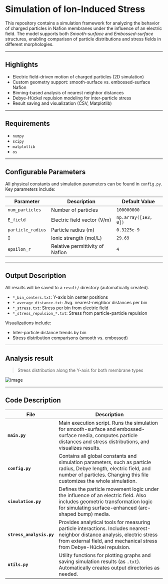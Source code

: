 # Simulation of Ion-Induced Stress

This repository contains a simulation framework for analyzing the behavior of charged particles in Nafion membranes under the influence of an electric field. The model supports both *Smooth-surface* and *Embossed-surface* structures, enabling comparison of particle distributions and stress fields in different morphologies.

---

## Highlights

- Electric field-driven motion of charged particles (2D simulation)
- Custom geometry support: smooth-surface vs. embossed-surface Nafion
- Binning-based analysis of nearest neighbor distances
- Debye-Hückel repulsion modeling for inter-particle stress
- Result saving and visualization (CSV, Matplotlib)

---

## Requirements

- `numpy`
- `scipy`
- `matplotlib`
- `os`

---

## Configurable Parameters

All physical constants and simulation parameters can be found in `config.py`. Key parameters include:

| Parameter        | Description                         | Default Value           |
|------------------|-------------------------------------|--------------------------|
| `num_particles`  | Number of particles                 | `100000000`            |
| `E_field`        | Electric field vector (V/m)         | `np.array([1e3, 0])`     |
| `particle_radius`| Particle radius (m)                 | `0.3225e-9`              |
| `I`              | Ionic strength (mol/L)              | `29.69`                  |
| `epsilon_r`      | Relative permittivity of Nafion     | `4`                      |

---

## Output Description

All results will be saved to a `result/` directory (automatically created).

- `*_bin_centers.txt`: Y-axis bin center positions
- `*_average_distance.txt`: Avg. nearest-neighbor distances per bin
- `*_stress.txt`: Stress per bin from electric field
- `*_stress_repulsion_*.txt`: Stress from particle-particle repulsion

Visualizations include:
- Inter-particle distance trends by bin
- Stress distribution comparisons (smooth vs. embossed)

---

## Analysis result

> Stress distribution along the Y-axis for both membrane types

![image](https://github.com/user-attachments/assets/a640846d-64a8-439f-844f-847252524e1c)

---

## Code Description

| File                | Description |
|---------------------|-------------|
| **`main.py`**       | Main execution script. Runs the simulation for smooth-surface and embossed-surface media, computes particle distances and stress distributions, and visualizes results. |
| **`config.py`**     | Contains all global constants and simulation parameters, such as particle radius, Debye length, electric field, and number of particles. Changing this file customizes the whole simulation. |
| **`simulation.py`** | Defines the particle movement logic under the influence of an electric field. Also includes geometric transformation logic for simulating surface-enhanced (arc-shaped bump) media. |
| **`stress_analysis.py`** | Provides analytical tools for measuring particle interactions. Includes nearest-neighbor distance analysis, electric stress from external field, and mechanical stress from Debye-Hückel repulsion. |
| **`utils.py`**      | Utility functions for plotting graphs and saving simulation results (as `.txt`). Automatically creates output directories as needed. |
